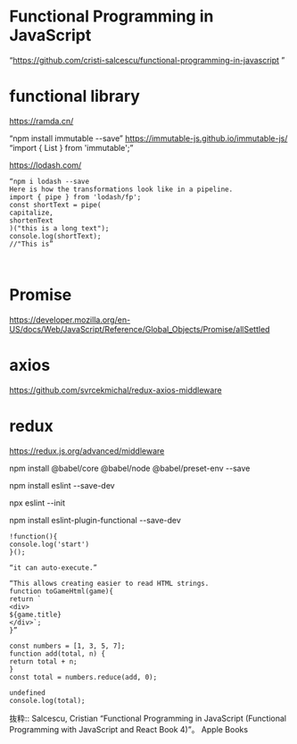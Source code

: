 # Functional Programming in JavaScript
“https://github.com/cristi-salcescu/functional-programming-in-javascript ”

# functional library
https://ramda.cn/

“npm install immutable --save”
https://immutable-js.github.io/immutable-js/
“import { List } from 'immutable';”

https://lodash.com/
```
“npm i lodash --save
Here is how the transformations look like in a pipeline.
import { pipe } from 'lodash/fp';
const shortText = pipe(
capitalize,
shortenText
)("this is a long text");
console.log(shortText);
//"This is”

 
```
# Promise
https://developer.mozilla.org/en-US/docs/Web/JavaScript/Reference/Global_Objects/Promise/allSettled

# axios
https://github.com/svrcekmichal/redux-axios-middleware

# redux
https://redux.js.org/advanced/middleware

npm install @babel/core @babel/node @babel/preset-env --save

npm install eslint --save-dev

npx eslint --init

npm install eslint-plugin-functional --save-dev

```
!function(){
console.log('start')
}();

“it can auto-execute.”
```
```
“This allows creating easier to read HTML strings.
function toGameHtml(game){
return `
<div>
${game.title}
</div>`;
}”

const numbers = [1, 3, 5, 7];
function add(total, n) {
return total + n;
}
const total = numbers.reduce(add, 0);

undefined
console.log(total);
```
抜粋:: Salcescu, Cristian  “Functional Programming in JavaScript (Functional Programming with JavaScript and React Book 4)”。 Apple Books  
